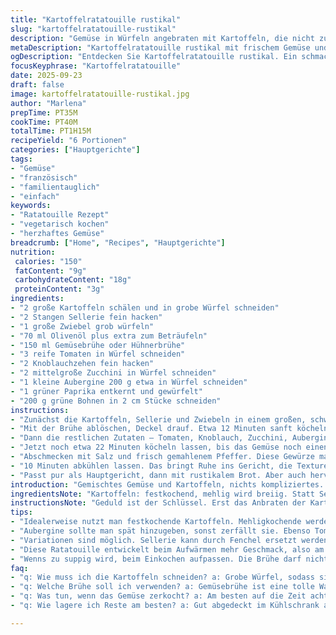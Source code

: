 ```yaml
---
title: "Kartoffelratatouille rustikal"
slug: "kartoffelratatouille-rustikal"
description: "Gemüse in Würfeln angebraten mit Kartoffeln, die nicht zu mehlig sein dürfen. Statt Hühnerbrühe kann man Gemüsebrühe oder sogar Kombucha nehmen, gibt eine leichte Säure, die das Gericht frisch hält. Fein gewürfelt, nicht matschig. Richtig bissfest sollte das Gemüse sein, bissfest heißt nicht roh. Zwischendurch umrühren, nicht zu oft, damit kein Brei entsteht. Knackige grüne Bohnen geben Struktur, Aubergine darf nicht zu trocken sein. Tomaten bringen Säure und Farbe, die Zucchini ihr mildes Aroma. Jede Textur tut was anderes im Mund. Olivenöl am Ende spendieren, zum Abrunden und Glänzen. Das Aufwärmen kennt man – wird besser, deshalb gerne am Vortag machen. Kein Ei, keine Nüsse, glutenfrei, aber trotzdem voll viel Geschmack. Typisch französisch, aber ganz ohne Schnickschnack."
metaDescription: "Kartoffelratatouille rustikal mit frischem Gemüse und würzigen Aromen. Ein einfaches und schmackhaftes Gericht für abwechslungsreiche Mahlzeiten."
ogDescription: "Entdecken Sie Kartoffelratatouille rustikal. Ein schmackhaftes Gericht mit knackigem Gemüse und Kartoffeln, ideal für jede Gelegenheit."
focusKeyphrase: "Kartoffelratatouille"
date: 2025-09-23
draft: false
image: kartoffelratatouille-rustikal.jpg
author: "Marlena"
prepTime: PT35M
cookTime: PT40M
totalTime: PT1H15M
recipeYield: "6 Portionen"
categories: ["Hauptgerichte"]
tags:
- "Gemüse"
- "französisch"
- "familientauglich"
- "einfach"
keywords:
- "Ratatouille Rezept"
- "vegetarisch kochen"
- "herzhaftes Gemüse"
breadcrumb: ["Home", "Recipes", "Hauptgerichte"]
nutrition: 
 calories: "150"
 fatContent: "9g"
 carbohydrateContent: "18g"
 proteinContent: "3g"
ingredients:
- "2 große Kartoffeln schälen und in grobe Würfel schneiden"
- "2 Stangen Sellerie fein hacken"
- "1 große Zwiebel grob würfeln"
- "70 ml Olivenöl plus extra zum Beträufeln"
- "150 ml Gemüsebrühe oder Hühnerbrühe"
- "3 reife Tomaten in Würfel schneiden"
- "2 Knoblauchzehen fein hacken"
- "2 mittelgroße Zucchini in Würfel schneiden"
- "1 kleine Aubergine 200 g etwa in Würfel schneiden"
- "1 grüner Paprika entkernt und gewürfelt"
- "200 g grüne Bohnen in 2 cm Stücke schneiden"
instructions:
- "Zunächst die Kartoffeln, Sellerie und Zwiebeln in einem großen, schweren Topf mit Olivenöl bei mittelhoher Hitze anbraten. Die Kartoffelwürfel müssen eine leicht goldene Kruste bekommen, das Rösten gibt Tiefe; rühren sehr sparsam, sonst zerstört man die Struktur."
- "Mit der Brühe ablöschen, Deckel drauf. Etwa 12 Minuten sanft köcheln lassen, bis die Kartoffeln anfangen weich zu werden, aber noch Widerstand haben – nicht matschig. Das ist der wichtigste Schritt, sonst wird alles zu suppig."
- "Dann die restlichen Zutaten – Tomaten, Knoblauch, Zucchini, Aubergine, Paprika und grüne Bohnen – zugeben. Nicht mehr als zweimal vorsichtig umrühren, damit die Würfel nicht auseinanderfallen. Deckel wieder drauf."
- "Jetzt noch etwa 22 Minuten köcheln lassen, bis das Gemüse noch einen schönen Biss hat. Keinesfalls zerkochen lassen. Die Farben sollten frisch, das Aroma präsent sein."
- "Abschmecken mit Salz und frisch gemahlenem Pfeffer. Diese Gewürze machen das Aroma hart und klar, nicht zudecken."
- "10 Minuten abkühlen lassen. Das bringt Ruhe ins Gericht, die Texturen verbinden sich besser. Kurz vor dem Servieren großzügig Olivenöl über das Ratatouille träufeln, das gibt Glanz und einen aromatischen Frischekick."
- "Passt pur als Hauptgericht, dann mit rustikalem Brot. Aber auch hervorragend mit Fisch oder italienischen Würstchen. Schmeckt warm oder lauwarm, never kalt."
introduction: "Gemischtes Gemüse und Kartoffeln, nichts kompliziertes. Diese Version verzichtet auf Obst und zwei scharfe Knoblauchzehen reichen völlig. Ich habe oft erlebt, dass Aubergine entweder zerkocht oder zu zäh bleibt – hier der Trick: In relativ kleine Würfel und erst spät mit ins Gericht geben. Die Kartoffelwürfel dürfen nicht zu klein sein, sonst werden sie Apfelmus – Mehlig kochende sind tabu. Ich nehme am liebsten festkochende Sorten. Sellerie bringt eine unterschwellige Frische, die wenig Beachtung findet, aber im Zusammenspiel wichtig ist. Das Anrösten der Kartoffeln vor dem Schmoren ist einer meiner liebsten Schritte, nicht überspringen. Das Öl am Ende bringt alles zusammen, keine Angst vor reichlich."
ingredientsNote: "Kartoffeln: festkochend, mehlig wird breiig. Statt Sellerie kann man Fenchel nehmen, gibt eine leicht anisartige Note, nicht jedermanns Sache. Aubergine in Öl einlegen ist nicht notwendig, da sie beim Schmoren genug Aroma aufnimmt. Tomaten am besten vollreif, sonst leicht säuerlich, sonst Zucker dazugeben. Gemüsebrühe hausgemacht oder gute Fertigbrühe helfen immens, muss aber sparsam sein – zu salzig schmeckt man sonst alles nicht mehr. Olivenöl extra vergine ist Pflicht, das billige Öl macht keinen Spaß und schmeckt flach. Wenn kein frischer Knoblauch da, geht auch getrockneter, aber mit weniger Menge."
instructionsNote: "Geduld ist der Schlüssel. Erst das Anbraten der Kartoffelwürfel mit Sellerie und Zwiebeln, das ist das Fundament für Aroma. Die Kartoffeln brauchen ein bisschen Zeit, und das Röstaroma macht den Unterschied – ohne Röstaromen wird das ein langweiliges Eintopfgedöns. Deckel zu, damit der Dampf das Gemüse nur langsam weich macht, zu häufiges Umrühren zerstört Struktur und Texturen. Erst wenn Kartoffeln fast fertig sind, erst dann das Gemüse zugeben, sonst zerfällt alles. Auf die farbliche Frische der grünen Bohnen achten – schön grün, nicht matschig. Salzen erst spät, sonst zieht das Wasser raus und alles wird mehlig. Am Ende nicht sparen mit Olivenöl, das schmeckt man wirklich raus, gibt den letzten Kick."
tips:
- "Idealerweise nutzt man festkochende Kartoffeln. Mehligkochende werden matschig. Genau im richtigen Moment anbraten. Goldig und knusprig sein."
- "Aubergine sollte man spät hinzugeben, sonst zerfällt sie. Ebenso Tomaten oder Zucchini. Ein knackiger Biss ist wichtig. Und nicht zu oft umrühren."
- "Variationen sind möglich. Sellerie kann durch Fenchel ersetzt werden. Macht frisch, keine Angst. Und Tomaten sollten richtig reif sein, sonst ist's sauer."
- "Diese Ratatouille entwickelt beim Aufwärmen mehr Geschmack, also am Vortag zubereiten. Olivenöl nach dem Kochen sorgt für Glanz und Frische."
- "Wenns zu suppig wird, beim Einkochen aufpassen. Die Brühe darf nicht zu viel sein. Etwas weniger lässt die Aromen besser zur Geltung kommen."
faq:
- "q: Wie muss ich die Kartoffeln schneiden? a: Grobe Würfel, sodass sie beim Kochen nicht zerfallen. Zu klein wird matschig und ungenießbar. Immer festkochend wählen."
- "q: Welche Brühe soll ich verwenden? a: Gemüsebrühe ist eine tolle Wahl. Hühnerbrühe geht auch, wenn fleischig gewünscht. Kombucha gibt's seit kurzem, für einen interessanten Twist."
- "q: Was tun, wenn das Gemüse zerkocht? a: Am besten auf die Zeit achten. Es sollte bei Kochzeit nicht zu lange köcheln. 22 Minuten für bissfest ist optimal."
- "q: Wie lagere ich Reste am besten? a: Gut abgedeckt im Kühlschrank aufbewahren. Kann auch aufgewärmt werden. Oder in Portionen einfrieren, falls benötigt."

---
```

